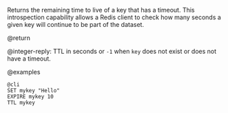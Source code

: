 Returns the remaining time to live of a key that has a timeout. This
introspection capability allows a Redis client to check how many seconds a given
key will continue to be part of the dataset.

@return

@integer-reply: TTL in seconds or `-1` when `key` does not exist or does not have a timeout.

@examples

    @cli
    SET mykey "Hello"
    EXPIRE mykey 10
    TTL mykey

